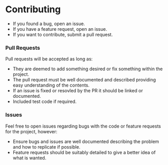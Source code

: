 # Contributing

- If you found a bug, open an issue.
- If you have a feature request, open an issue.
- If you want to contribute, submit a pull request.

### Pull Requests

Pull requests will be accepted as long as:

- They are deemed to add something desired or fix something within the project.
- The pull request must be well documented and described providing easy understanding of the contents.
- If an issue is fixed or resovled by the PR it should be linked or documented.
- Included test code if required.

### Issues

Feel free to open issues regarding bugs with the code or feature requests for the project, however:

- Ensure bugs and issues are well documented describing the problem and how to replicate if possible.
- Feature requests should be suitably detailed to give a better idea of what is wanted.